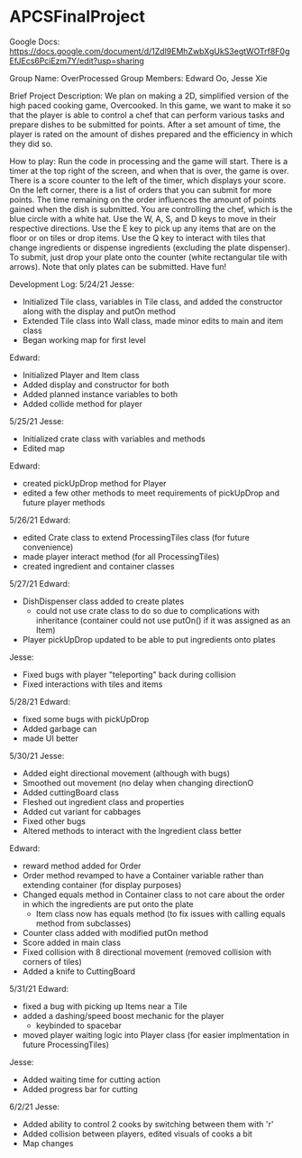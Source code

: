 # APCSFinalProject

Google Docs: https://docs.google.com/document/d/1Zdl9EMhZwbXgUkS3egtWOTrf8F0gEfJEcs6PciEzm7Y/edit?usp=sharing

Group Name: OverProcessed
Group Members: Edward Oo, Jesse Xie

Brief Project Description:
We plan on making a 2D, simplified version of the high paced cooking game, Overcooked. In this game, we want to make it so that the player is able to control a chef that can perform various tasks and prepare dishes to be submitted for points. After a set amount of time, the player is rated on the amount of dishes prepared and the efficiency in which they did so.

How to play:
Run the code in processing and the game will start. There is a timer at the top right of the screen, and when that is over, the game is over. There is a score counter to the left of the timer, which displays your score. On the left corner, there is a list of orders that you can submit for more points. The time remaining on the order influences the amount of points gained when the dish is submitted. You are controlling the chef, which is the blue circle with a white hat. Use the W, A, S, and D keys to move in their respective directions. Use the E key to pick up any items that are on the floor or on tiles or drop items. Use the Q key to interact with tiles that change ingredients or dispense ingredients (excluding the plate dispenser). To submit, just drop your plate onto the counter (white rectangular tile with arrows). Note that only plates can be submitted. Have fun!

Development Log:
5/24/21
Jesse:
- Initialized Tile class, variables in Tile class, and added the constructor along with the display and putOn method
- Extended Tile class into Wall class, made minor edits to main and item class
- Began working map for first level

Edward:
- Initialized Player and Item class
- Added display and constructor for both
- Added planned instance variables to both
- Added collide method for player

5/25/21
Jesse:
- Initialized crate class with variables and methods
- Edited map

Edward:
- created pickUpDrop method for Player
- edited a few other methods to meet requirements of pickUpDrop and future player methods

5/26/21
Edward:
- edited Crate class to extend ProcessingTiles class (for future convenience)
- made player interact method (for all ProcessingTiles)
- created ingredient and container classes

5/27/21
Edward:
- DishDispenser class added to create plates
  - could not use crate class to do so due to complications with inheritance (container could not use putOn() if it was assigned as an Item)
- Player pickUpDrop updated to be able to put ingredients onto plates

Jesse:
- Fixed bugs with player "teleporting" back during collision
- Fixed interactions with tiles and items

5/28/21
Edward:
- fixed some bugs with pickUpDrop
- Added garbage can
- made UI better

5/30/21
Jesse:
- Added eight directional movement (although with bugs)
- Smoothed out movement (no delay when changing directionO
- Added cuttingBoard class
- Fleshed out ingredient class and properties
- Added cut variant for cabbages
- Fixed other bugs
- Altered methods to interact with the Ingredient class better

Edward:
- reward method added for Order
- Order method revamped to have a Container variable rather than extending container (for display purposes)
- Changed equals method in Container class to not care about the order in which the ingredients are put onto the plate
  - Item class now has equals method (to fix issues with calling equals method from subclasses)
- Counter class added with modified putOn method
- Score added in main class
- Fixed collision with 8 directional movement (removed collision with corners of tiles)
- Added a knife to CuttingBoard

5/31/21
Edward:
- fixed a bug with picking up Items near a Tile
- added a dashing/speed boost mechanic for the player
  - keybinded to spacebar
- moved player waiting logic into Player class (for easier implmentation in future ProcessingTiles)

Jesse: 
- Added waiting time for cutting action
- Added progress bar for cutting


6/2/21
Jesse:
- Added ability to control 2 cooks by switching between them with 'r'
- Added collision between players, edited visuals of cooks a bit
- Map changes